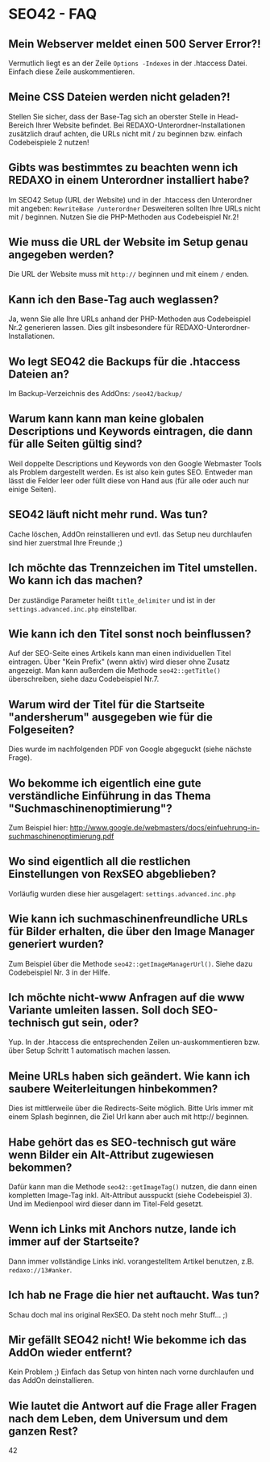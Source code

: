 SEO42 - FAQ
===========

Mein Webserver meldet einen 500 Server Error?!
----------------------------------------------

Vermutlich liegt es an der Zeile `Options -Indexes` in der .htaccess Datei. Einfach diese Zeile auskommentieren.


Meine CSS Dateien werden nicht geladen?!
----------------------------------------

Stellen Sie sicher, dass der Base-Tag sich an oberster Stelle in Head-Bereich Ihrer Website befindet. Bei REDAXO-Unterordner-Installationen zusätzlich drauf achten, die URLs nicht mit / zu beginnen bzw. einfach Codebeispiele 2 nutzen!


Gibts was bestimmtes zu beachten wenn ich REDAXO in einem Unterordner installiert habe?
---------------------------------------------------------------------------------------

Im SEO42 Setup (URL der Website) und in der .htaccess den Unterordner mit angeben: `RewriteBase /unterordner`
Desweiteren sollten Ihre URLs nicht mit / beginnen. Nutzen Sie die PHP-Methoden aus Codebeispiel Nr.2!


Wie muss die URL der Website im Setup genau angegeben werden?
-------------------------------------------------------------

Die URL der Website muss mit `http://` beginnen und mit einem `/` enden.


Kann ich den Base-Tag auch weglassen?
-------------------------------------

Ja, wenn Sie alle Ihre URLs anhand der PHP-Methoden aus Codebeispiel Nr.2 generieren lassen. Dies gilt insbesondere für REDAXO-Unterordner-Installationen.


Wo legt SEO42 die Backups für die .htaccess Dateien an?
-------------------------------------------------------

Im Backup-Verzeichnis des AddOns: `/seo42/backup/`


Warum kann kann man keine globalen Descriptions und Keywords eintragen, die dann für alle Seiten gültig sind?
------------------------------------------------------------------------------------------------------------

Weil doppelte Descriptions und Keywords von den Google Webmaster Tools als Problem dargestellt werden. Es ist also kein gutes SEO. Entweder man lässt die Felder leer oder füllt diese von Hand aus (für alle oder auch nur einige Seiten).

SEO42 läuft nicht mehr rund. Was tun?
-------------------------------------

Cache löschen, AddOn reinstallieren und evtl. das Setup neu durchlaufen sind hier zuerstmal Ihre Freunde ;)


Ich möchte das Trennzeichen im Titel umstellen. Wo kann ich das machen?
-----------------------------------------------------------------------

Der zuständige Parameter heißt `title_delimiter` und ist in der `settings.advanced.inc.php` einstellbar.


Wie kann ich den Titel sonst noch beinflussen?
----------------------------------------------

Auf der SEO-Seite eines Artikels kann man einen individuellen Titel eintragen. Über "Kein Prefix" (wenn aktiv) wird dieser ohne Zusatz angezeigt. Man kann außerdem die Methode `seo42::getTitle()` überschreiben, siehe dazu Codebeispiel Nr.7.


Warum wird der Titel für die Startseite "andersherum" ausgegeben wie für die Folgeseiten?
-----------------------------------------------------------------------------------------

Dies wurde im nachfolgenden PDF von Google abgeguckt (siehe nächste Frage).


Wo bekomme ich eigentlich eine gute verständliche Einführung in das Thema "Suchmaschinenoptimierung"?
-----------------------------------------------------------------------------------------------------

Zum Beispiel hier: <http://www.google.de/webmasters/docs/einfuehrung-in-suchmaschinenoptimierung.pdf>


Wo sind eigentlich all die restlichen Einstellungen von RexSEO abgeblieben?
---------------------------------------------------------------------------

Vorläufig wurden diese hier ausgelagert: `settings.advanced.inc.php`


Wie kann ich suchmaschinenfreundliche URLs für Bilder erhalten, die über den Image Manager generiert wurden?
------------------------------------------------------------------------------------------------------------

Zum Beispiel über die Methode `seo42::getImageManagerUrl()`. Siehe dazu Codebeispiel Nr. 3 in der Hilfe.


Ich möchte nicht-www Anfragen auf die www Variante umleiten lassen. Soll doch SEO-technisch gut sein, oder?
-----------------------------------------------------------------------------------------------------------

Yup. In der .htaccess die entsprechenden Zeilen un-auskommentieren bzw. über Setup Schritt 1 automatisch machen lassen.


Meine URLs haben sich geändert. Wie kann ich saubere Weiterleitungen hinbekommen?
---------------------------------------------------------------------------------

Dies ist mittlerweile über die Redirects-Seite möglich. Bitte Urls immer mit einem Splash beginnen, die Ziel Url kann aber auch mit http:// beginnen.


Habe gehört das es SEO-technisch gut wäre wenn Bilder ein Alt-Attribut zugewiesen bekommen?
-------------------------------------------------------------------------------------------

Dafür kann man die Methode `seo42::getImageTag()` nutzen, die dann einen kompletten Image-Tag inkl. Alt-Attribut ausspuckt (siehe Codebeispiel 3). Und im Medienpool wird dieser dann im Titel-Feld gesetzt.


Wenn ich Links mit Anchors nutze, lande ich immer auf der Startseite?
---------------------------------------------------------------------

Dann immer vollständige Links inkl. vorangestelltem Artikel benutzen, z.B. `redaxo://13#anker`.


Ich hab ne Frage die hier net auftaucht. Was tun?
-------------------------------------------------

Schau doch mal ins original RexSEO. Da steht noch mehr Stuff... ;)


Mir gefällt SEO42 nicht! Wie bekomme ich das AddOn wieder entfernt?
-------------------------------------------------------------------

Kein Problem ;) Einfach das Setup von hinten nach vorne durchlaufen und das AddOn deinstallieren.


Wie lautet die Antwort auf die Frage aller Fragen nach dem Leben, dem Universum und dem ganzen Rest?
----------------------------------------------------------------------------------------------------

42


